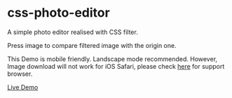 # css-photo-editor
A simple photo editor realised with CSS filter.

Press image to compare filtered image with the origin one.

This Demo is mobile friendly. Landscape mode recommended. However, Image download will not work for iOS Safari, please check [here](http://caniuse.com/#search=download) for support browser. 

[Live Demo](https://violacmu.github.io/css-photo-editor/)
